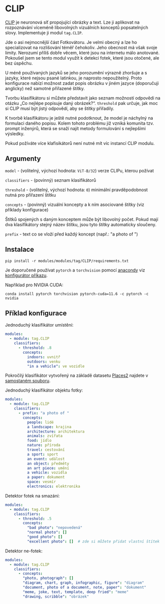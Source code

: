 # CLIP

[CLIP](https://openai.com/research/clip) je neuronová síť propojující obrázky a text. Lze ji aplikovat na rozpoznávání víceméně libovolných vizuálních konceptů popsatelných slovy. Implementuje ji modul `tag.CLIP`.

Jde o asi nejmocnější část Fotkovátoru. Je velmi obecný a lze ho specializovat na rozlišování téměř čehokoliv. Jeho obecnost má však svoje limity. Nerozumí příliš dobře věcem, které jsou na internetu málo anotované. Pokoušel jsem se tento modul využít k detekci fotek, které jsou otočené, ale bez úspěchu.

U méně používaných jazyků se jeho porozumění výrazně zhoršuje a s jazyky, které nejsou psané latinkou, je naprosto nepoužitelný. Proto konfigurace nabízí možnost zadat popis obrázku v jiném jazyce (doporučuji anglicky) než samotné přiřazené štítky.

Tvorbu klasifikátoru si můžete představit jako seznam možností odpovědi na otázku „Co nejlépe popisuje daný obrázek?“. `threshold` pak určuje, jak moc si CLIP musí být jistý odpovědí, aby se štítky přiřadily.

K tvorbě klasifikátoru je ještě nutné podotknout, že model je náchylný na formulaci daného popisu. Kolem tohoto problému již vzniká komunita tzv. prompt inženýrů, která se snaží najít metody formulování s nejlepšími výsledky.

Pokud požíváte více klafisikátorů není nutné mít víc instancí CLIP modulu.

## Argumenty

`model` - (volitelný, výchozí hodnota: `ViT-B/32`) verze CLIPu, kterou požívat

`classifiers` - (povinný) seznam klasifikátorů

`threshold` - (volitelný, výchozí hodnota: `0`) minimální pravděpodobnost nutná pro přiřazení štítku

`concepts` - (povinný) vizuální koncepty a k ním asociované štítky (viz příklady konfigurace)

Štítků spojených s daným konceptem může být libovolný počet. Pokud mají dva klasifikátory stejný název štítku, jsou tyto štítky automaticky sloučeny.

`prefix` - text co se vloží před každý koncept (např.: "a photo of ")

## Instalace


```shell
pip install -r modules/modules/tag/CLIP/requirements.txt
```

Je doporučené používat `pytorch` a `torchvision` pomocí [anacondy](https://www.anaconda.com/products/distribution) viz [konfigurátor příkazu](https://pytorch.org/get-started/locally/).

Například pro NVIDIA CUDA:

```shell
conda install pytorch torchvision pytorch-cuda=11.6 -c pytorch -c nvidia
```

## Příklad konfigurace

Jednoduchý klasifikátor umístění:

```yaml
modules:
  - module: tag.CLIP
    classifiers:
      - threshold: .8
        concepts:
          indoors: uvnitř
          outdoors: venku
          "in a vehicle": ve vozidle
```

Pokročilý klasifikátor vytvořený na základě datasetu [Places2](http://places2.csail.mit.edu/index.html) najdete v [samostaném souboru](modules/modules/tag/CLIP/places.yaml).

Jednoduchý klasifikátor objektu fotky:

```yaml
modules:
  - module: tag.CLIP
    classifiers:
      - prefix: "a photo of "
        concepts:
          people: lidé
          a landscape: krajina
          architecture: architektura
          animals: zvířata
          food: jídlo
          nature: příroda
          travel: cestování
          a sport: sport
          an event: událost
          an object: předměty
          an art piece: umění
          a vehicle: vozidla
          a paper: dokument
          space: vesmír
          electronics: elektronika
```

Detektor fotek na smazání:

```yaml
modules:
  - module: tag.CLIP
    classifiers:
      - threshold: .5
        concepts:
          "bad photo": "nepovedená"
          "normal photo": []
          "good photo": []
          "excellent photo": []  # zde si můžete přidat vlastní štítek
```

Detektor ne-fotek:

```yaml
modules:
  - module: tag.CLIP
    classifiers:
      - concepts:
        "photo, photograph": []
        "diagram, chart, graph, infographic, figure": "diagram"
        "document, photo of a document, note, paper": "dokument"
        "meme, joke, text, template, deep fried": "meme"
        "drawing, scribble": "obrázek"
```